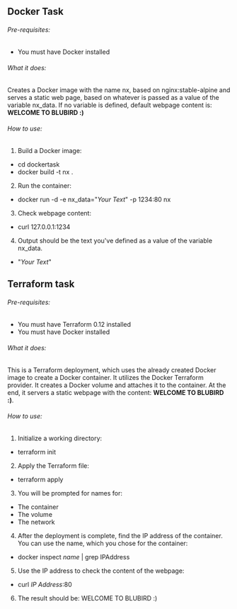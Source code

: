 ## Docker Task

###### Pre-requisites:
  - You must have Docker installed

###### What it does:
Creates a Docker image with the name nx, based on nginx:stable-alpine and serves a static web page, based on whatever is passed as a value of the variable nx_data. If no variable is defined, default webpage content is:
**WELCOME TO BLUBIRD :)**

###### How to use:
1. Build a Docker image:
  - cd dockertask
  - docker build -t nx .
2. Run the container:
  - docker run -d -e nx_data="*Your Text*" -p 1234:80 nx
3. Check webpage content:
  - curl 127.0.0.1:1234
4. Output should be the text you've defined as a value of the variable nx_data.
  - "*Your Text*"
## Terraform task

###### Pre-requisites:
  - You must have Terraform 0.12 installed
  - You must have Docker installed
  
###### What it does:
This is a Terraform deployment, which uses the already created Docker image to create a Docker container. It utilizes the Docker Terraform provider. It creates a Docker volume and attaches it to the container. At the end, it servers a static webpage with the content: **WELCOME TO BLUBIRD :)**.

###### How to use:
1. Initialize a working directory:
  - terraform init
2. Apply the Terraform file:
  - terraform apply
3. You will be prompted for names for:
  - The container
  - The volume
  - The network
4. After the deployment is complete, find the IP address of the container. You can use the name, which you chose for the container:
  - docker inspect *name* | grep IPAddress
5. Use the IP address to check the content of the webpage:
  - curl *IP Address*:80
6. The result should be: WELCOME TO BLUBIRD :)
